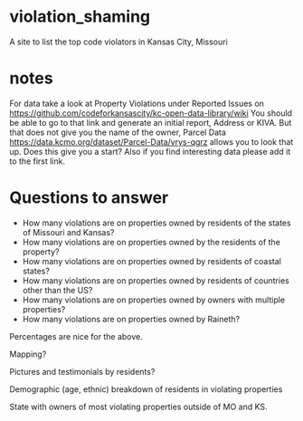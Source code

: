 # violation_shaming
A site to list the top code violators in Kansas City, Missouri

# notes
For data take a look at Property Violations under Reported Issues on  https://github.com/codeforkansascity/kc-open-data-library/wiki  You should be able to go to that link and generate an initial report, Address or KIVA.  But that does not give you the name of the owner, Parcel Data https://data.kcmo.org/dataset/Parcel-Data/vrys-qgrz allows you to look that up.  Does this give you a start?  Also if you find interesting data please add it to the first link.

# Questions to answer
* How many violations are on properties owned by residents of the states of Missouri and Kansas?
* How many violations are on properties owned by the residents of the property?
* How many violations are on properties owned by residents of coastal states?
* How many violations are on properties owned by residents of countries other than the US?
* How many violations are on properties owned by owners with multiple properties?
* How many violations are on properties owned by Raineth?

Percentages are nice for the above.

Mapping?

Pictures and testimonials by residents?

Demographic (age, ethnic) breakdown of residents in violating properties

State with owners of most violating properties outside of MO and KS.